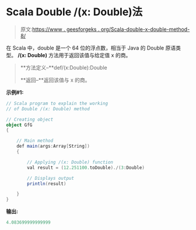 # Scala Double /(x: Double)法

> 原文:[https://www . geesforgeks . org/Scala-double-x-double-method-8/](https://www.geeksforgeeks.org/scala-double-x-double-method-8/)

在 Scala 中，double 是一个 64 位的浮点数，相当于 Java 的 Double 原语类型。 **/(x: Double)** 方法用于返回该值与给定值 x 的商。

> **方法定义–**def/(x:Double):Double
> 
> **返回–**返回该值与 x 的商。

**示例#1:**

```scala
// Scala program to explain the working 
// of Double /(x: Double) method

// Creating object
object GfG
{ 

    // Main method
    def main(args:Array[String])
    {

        // Applying /(x: Double) function
        val result = (12.251100.toDouble)./(3:Double)

        // Displays output
        println(result)

    }
} 
```

**输出:**

```scala
4.083699999999999

```